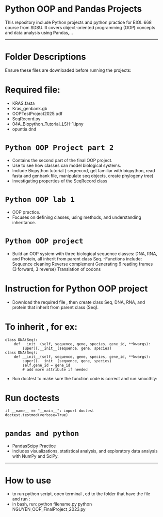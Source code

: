 # Python OOP and Pandas Projects

This repository include Python projects and python practice for BIOL 668 course from SDSU. It covers object-oriented programming (OOP) concepts and data analysis using Pandas,...

---

# Folder Descriptions
Ensure these files are downloaded before running the projects:
# Required file:
- KRAS.fasta
- Kras_genbank.gb
- OOPTestProject2025.pdf
- SeqRecord.py
- 04A_Biopython_Tutorial_LSH-1.ipny
- opuntia.dnd
  
# `Python OOP Project part 2`
- Contains the second part of the final OOP project.
- Use to see how classes can model biological systems.
- Include Biopython tutorial ( seqrecord, get familiar with biopython, read fasta and genbank file, manipulate seq objects, create phylogeny tree)
- Investigating properties of the SeqRecord class

# `Python OOP lab 1`
- OOP practice.
- Focuses on defining classes, using methods, and understanding inheritance.

# `Python OOP project`
- Build an OOP system with three biological sequence classes:
    DNA, RNA, and Protein, all inherit from parent class Seq.
-Functions include:
  Sequence cleaning
  Reverse complement
  Generating 6 reading frames (3 forward, 3 reverse)
  Translation of codons
# Instruction for Python OOP project
- Download the required file , then create class Seq, DNA, RNA, and protein that inherit from parent class (Seq).

# To inherit , for ex:
```
class DNA(Seq):
    def __init__(self, sequence, gene, species, gene_id, **kwargs):
        super().__init__(sequence, gene, species)
class DNA(Seq):
    def __init__(self, sequence, gene, species, gene_id, **kwargs):
        super().__init__(sequence, gene, species)
        self.gene_id = gene_id
        # add more attribute if needed
```
- Run doctest to make sure the function code is correct and run smoothly:
# Run doctests
``` 
if __name__ == "__main__": import doctest doctest.testmod(verbose=True)
``` 


# `pandas and python`
- PandasScipy Practice
- Includes visualizations, statistical analysis, and exploratory data analysis with NumPy and SciPy.

---
# How to use 
- to run python script, open terminal , cd to the folder that have the file and run :
- in bash, run:
python filename.py 
python NGUYEN_OOP_FinalProject_2023.py
